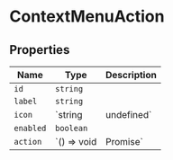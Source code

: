 # ContextMenuAction

## Properties

| Name | Type | Description |
|------|------|-------------|
| `id` | `string` |  |
| `label` | `string` |  |
| `icon` | `string | undefined` |  |
| `enabled` | `boolean` |  |
| `action` | `() => void | Promise<void>` |  |

